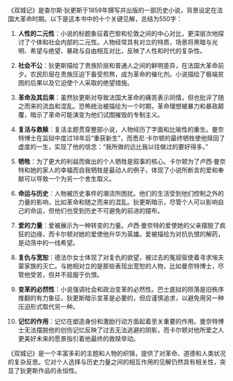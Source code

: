 《双城记》是查尔斯·狄更斯于1859年撰写并出版的一部历史小说，背景设定在法国大革命时期。以下是这本书中的十个关键见解，总结为550字：

1. **人性的二元性**：小说的标题象征着巴黎和伦敦之间的中心对比，更深层次地探讨了个体和社会内部的二元性。人物经常具有对立的特质，场景将黑暗与光明、希望与绝望、暴政与自由相互对比，反映了人性和时代的复杂性。

2. **社会不公**：狄更斯描绘了贵族阶层和普通人之间的鲜明差异，在法国大革命前夕。农民阶层在贵族压迫下备受煎熬，成为革命的催化剂。小说描绘了极端贫困的后果以及它迫使个人采取的绝望措施。

3. **革命及其后果**：虽然狄更斯对导致法国大革命的痛苦表示同情，但也批评了随之而来的流血和混乱。恐怖统治被描绘为一个时期，革命理想被暴力和暴政颠覆，暗示了革命可能演变为他们试图摧毁的专制主义。

4. **复活与救赎**：复活主题贯穿整部小说，人物经历了字面和比喻性的重生。曼奈特博士在监狱中度过18年后“重获新生”，而悉尼·卡尔顿的最终牺牲使他赎回了虚度的一生，实现了他的信念：“我所做的远比我以往做过的要好得多。”

5. **牺牲**：为了更大的利益而做出的个人牺牲是叙事的核心。卡尔顿为了卢西·曼奈特和她的家人的幸福而自我牺牲是最动人的例子，体现了小说所断言的爱和奉献可以导致一个为另一个舍生取义。

6. **命运与历史**：人物被历史事件的潮流所困扰。他们的生活受到他们控制之外的力量的影响，比如革命和随之而来的混乱。狄更斯暗示，尽管个人可以影响自己的命运，但他们也受到历史不可避免的前进的摆布。

7. **爱的力量**：爱被展示为一种转变的力量。卢西·曼奈特的爱使她的父亲摆脱了疯狂的边缘，而卡尔顿对她的爱使他升华为英雄。爱被描绘为对抗仇恨的解药，是动荡中的一线希望。

8. **复仇与宽恕**：德法尔女士体现了对复仇的欲望，被过去的冤屈驱使着寻求埃夫蒙家族的灭亡。与她相对立的是那些表现出宽恕的人物，比如曼奈特博士，尽管他受苦，但并不屈服于仇恨。

9. **变革的必然性**：小说强调社会和政治变革的必然性。巴士底狱的陨落是旧秩序推翻的有力象征，狄更斯暗示变革是必要的，但应谨慎追求，以避免用另一种压迫形式取代另一种。

10. **记忆的作用**：记忆在塑造身份和激励行动方面起着至关重要的作用。曼奈特博士无法摆脱他的创伤记忆反映了过去无法逃避的阴影，而卡尔顿对他所爱之人更美好未来的愿景指引着他最终的救赎举动。

《双城记》是一个丰富多彩的主题和人物的织锦，提供了对革命、道德和人类状况的复杂反思。它对个人选择与历史力量之间的相互作用的见解仍然具有相关性，突显了狄更斯作品的永恒性。